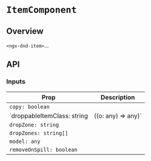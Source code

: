 # `ItemComponent`

## Overview

`<ngx-dnd-item>`...

## API

### Inputs

| Prop                        | Description        |
| --------------------------- | ------------------ |
| `copy: boolean`             |
| `droppableItemClass: string | ((o: any) => any)` |
| `dropZone: string`          |
| `dropZones: string[]`       |
| `model: any`                |
| `removeOnSpill: boolean`    |
